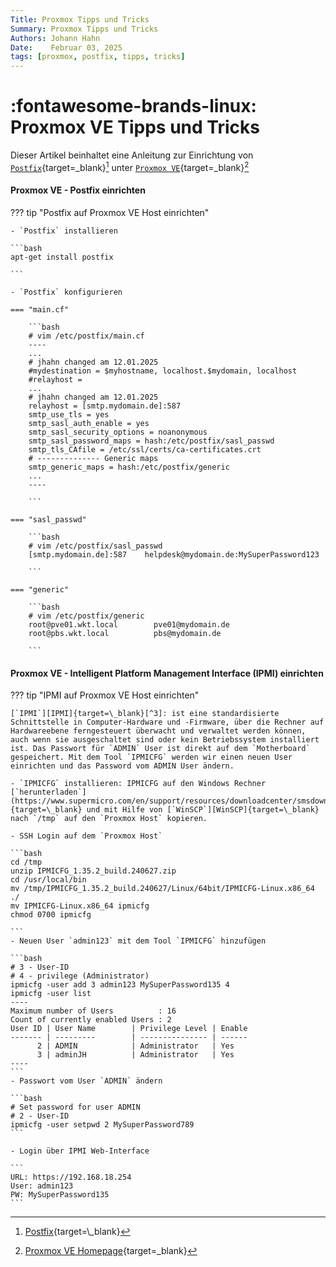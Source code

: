 ```yaml
---
Title: Proxmox Tipps und Tricks
Summary: Proxmox Tipps und Tricks
Authors: Johann Hahn
Date:    Februar 03, 2025
tags: [proxmox, postfix, tipps, tricks]
---
```


# :fontawesome-brands-linux: Proxmox VE Tipps und Tricks

Dieser Artikel beinhaltet eine Anleitung zur Einrichtung von [`Postfix`][Postfix]{target=\_blank}[^1] unter [`Proxmox VE`][Proxmox VE]{target=\_blank}[^2]

#### Proxmox VE - Postfix einrichten

??? tip "Postfix auf Proxmox VE Host einrichten"

    - `Postfix` installieren

    ```bash
    apt-get install postfix
    
    ```

    - `Postfix` konfigurieren

    === "main.cf"

        ```bash
        # vim /etc/postfix/main.cf
        ----
        ...
        # jhahn changed am 12.01.2025
        #mydestination = $myhostname, localhost.$mydomain, localhost
        #relayhost =
        ...
        # jhahn changed am 12.01.2025
        relayhost = [smtp.mydomain.de]:587
        smtp_use_tls = yes
        smtp_sasl_auth_enable = yes
        smtp_sasl_security_options = noanonymous
        smtp_sasl_password_maps = hash:/etc/postfix/sasl_passwd
        smtp_tls_CAfile = /etc/ssl/certs/ca-certificates.crt
        # -------------- Generic maps
        smtp_generic_maps = hash:/etc/postfix/generic
        ...
        ----

        ```

    === "sasl_passwd"

        ```bash
        # vim /etc/postfix/sasl_passwd
        [smtp.mydomain.de]:587    helpdesk@mydomain.de:MySuperPassword123

        ```

    === "generic"

        ```bash
        # vim /etc/postfix/generic
        root@pve01.wkt.local        pve01@mydomain.de
        root@pbs.wkt.local          pbs@mydomain.de

        ```

[Postfix]: https://www.postfix.org/
[Proxmox VE]: https://de.wikipedia.org/wiki/Proxmox_VE

#### Proxmox VE - Intelligent Platform Management Interface (IPMI) einrichten

??? tip "IPMI auf Proxmox VE Host einrichten"

    [`IPMI`][IPMI]{target=\_blank}[^3]: ist eine standardisierte Schnittstelle in Computer-Hardware und -Firmware, über die Rechner auf Hardwareebene ferngesteuert überwacht und verwaltet werden können, auch wenn sie ausgeschaltet sind oder kein Betriebssystem installiert ist. Das Passwort für `ADMIN` User ist direkt auf dem `Motherboard` gespeichert. Mit dem Tool `IPMICFG` werden wir einen neuen User einrichten und das Password vom ADMIN User ändern.

    - `IPMICFG` installieren: IPMICFG auf den Windows Rechner [`herunterladen`](https://www.supermicro.com/en/support/resources/downloadcenter/smsdownload){target=\_blank} und mit Hilfe von [`WinSCP`][WinSCP]{target=\_blank} nach `/tmp` auf den `Proxmox Host` kopieren.

    - SSH Login auf dem `Proxmox Host`

    ```bash
    cd /tmp 
    unzip IPMICFG_1.35.2_build.240627.zip
    cd /usr/local/bin
    mv /tmp/IPMICFG_1.35.2_build.240627/Linux/64bit/IPMICFG-Linux.x86_64 ./
    mv IPMICFG-Linux.x86_64 ipmicfg
    chmod 0700 ipmicfg

    ```
    - Neuen User `admin123` mit dem Tool `IPMICFG` hinzufügen

    ```bash
    # 3 - User-ID
    # 4 - privilege (Administrator)
    ipmicfg -user add 3 admin123 MySuperPassword135 4
    ipmicfg -user list
    ----
    Maximum number of Users          : 16
    Count of currently enabled Users : 2
    User ID | User Name        | Privilege Level | Enable
    ------- | ---------        | --------------- | ------
          2 | ADMIN            | Administrator   | Yes
          3 | adminJH          | Administrator   | Yes
    ----
    ```
    - Passwort vom User `ADMIN` ändern 

    ```bash
    # Set password for user ADMIN
    # 2 - User-ID
    ipmicfg -user setpwd 2 MySuperPassword789
    ```

    - Login über IPMI Web-Interface

    ```
    URL: https://192.168.18.254
    User: admin123
    PW: MySuperPassword135
    ```

[IPMI]: https://www.supermicro.com/en/support/resources/downloadcenter/smsdownload 
[WinSCP]: https://winscp.net/eng/download.php

[^1]: [Postfix](https://de.wikipedia.org/wiki/Postfix_(Mail_Transfer_Agent)){target=\_blank}
[^2]: [Proxmox VE Homepage](https://www.proxmox.com/de/){target=\_blank}
[^3]: [IPMI](https://de.wikipedia.org/wiki/Intelligent_Platform_Management_Interface){target=\_blank}
